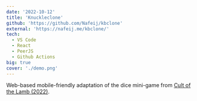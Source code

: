 ```yaml
---
date: '2022-10-12'
title: 'Knuckleclone'
github: 'https://github.com/Nafeij/kbclone'
external: 'https://nafeij.me/kbclone/'
tech:
  - VS Code
  - React
  - PeerJS
  - Github Actions
big: true
cover: './demo.png'
---
```


Web-based mobile-friendly adaptation of the dice mini-game from [Cult of the Lamb (2022)](https://store.steampowered.com/app/1313140/Cult_of_the_Lamb/).